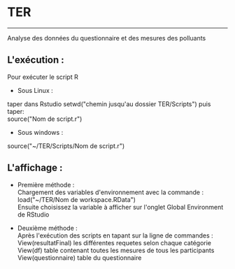 # TER
-------------
Analyse des données du questionnaire et des mesures des polluants  
## L'exécution :  

Pour exécuter le script R  

* Sous Linux :  

taper dans Rstudio setwd("chemin jusqu'au dossier TER/Scripts") puis taper:  
source("Nom de script.r")  

* Sous windows :  

source("~/TER/Scripts/Nom de script.r")  

## L'affichage :  

+ Première méthode :   
Chargement des variables d'environnement avec la commande :  
load("~/TER/Nom de workspace.RData")  
Ensuite choisissez la variable à afficher sur l'onglet Global Environment de RStudio   


+ Deuxième méthode :  
Après l'exécution des scripts en tapant sur la ligne de commandes :  
View(resultatFinal) les différentes requetes selon chaque catégorie  
View(df) table contenant toutes les mesures de tous les participants  
View(questionnaire) table du questionnaire  


